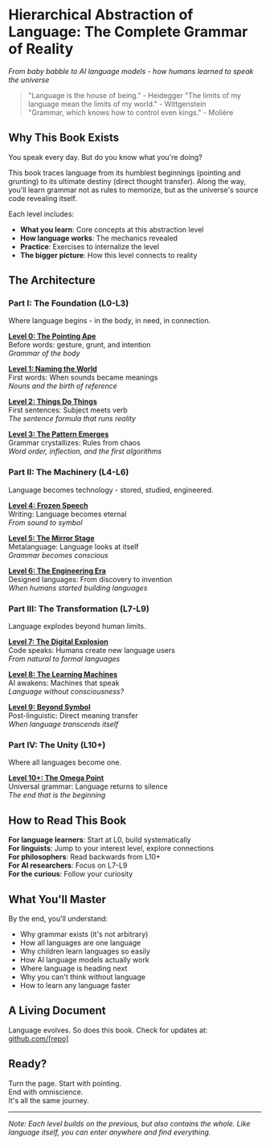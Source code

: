# Hierarchical Abstraction of Language: The Complete Grammar of Reality
*From baby babble to AI language models - how humans learned to speak the universe*

> "Language is the house of being." - Heidegger
> "The limits of my language mean the limits of my world." - Wittgenstein  
> "Grammar, which knows how to control even kings." - Molière

## Why This Book Exists

You speak every day. But do you know what you're doing? 

This book traces language from its humblest beginnings (pointing and grunting) to its ultimate destiny (direct thought transfer). Along the way, you'll learn grammar not as rules to memorize, but as the universe's source code revealing itself.

Each level includes:
- **What you learn**: Core concepts at this abstraction level
- **How language works**: The mechanics revealed
- **Practice**: Exercises to internalize the level
- **The bigger picture**: How this level connects to reality

## The Architecture

### Part I: The Foundation (L0-L3)
Where language begins - in the body, in need, in connection.

**[Level 0: The Pointing Ape](L0_Pointing_Ape.md)**  
Before words: gesture, grunt, and intention  
*Grammar of the body*

**[Level 1: Naming the World](L1_Naming_World.md)**  
First words: When sounds became meanings  
*Nouns and the birth of reference*

**[Level 2: Things Do Things](L2_Things_Do_Things.md)**  
First sentences: Subject meets verb  
*The sentence formula that runs reality*

**[Level 3: The Pattern Emerges](L3_Pattern_Emerges.md)**  
Grammar crystallizes: Rules from chaos  
*Word order, inflection, and the first algorithms*

### Part II: The Machinery (L4-L6)
Language becomes technology - stored, studied, engineered.

**[Level 4: Frozen Speech](L4_Frozen_Speech.md)**  
Writing: Language becomes eternal  
*From sound to symbol*

**[Level 5: The Mirror Stage](L5_Mirror_Stage.md)**  
Metalanguage: Language looks at itself  
*Grammar becomes conscious*

**[Level 6: The Engineering Era](L6_Engineering_Era.md)**  
Designed languages: From discovery to invention  
*When humans started building languages*

### Part III: The Transformation (L7-L9)
Language explodes beyond human limits.

**[Level 7: The Digital Explosion](L7_Digital_Explosion.md)**  
Code speaks: Humans create new language users  
*From natural to formal languages*

**[Level 8: The Learning Machines](L8_Learning_Machines.md)**  
AI awakens: Machines that speak  
*Language without consciousness?*

**[Level 9: Beyond Symbol](L9_Beyond_Symbol.md)**  
Post-linguistic: Direct meaning transfer  
*When language transcends itself*

### Part IV: The Unity (L10+)
Where all languages become one.

**[Level 10+: The Omega Point](L10_Plus_Omega_Point.md)**  
Universal grammar: Language returns to silence  
*The end that is the beginning*

## How to Read This Book

**For language learners**: Start at L0, build systematically  
**For linguists**: Jump to your interest level, explore connections  
**For philosophers**: Read backwards from L10+  
**For AI researchers**: Focus on L7-L9  
**For the curious**: Follow your curiosity

## What You'll Master

By the end, you'll understand:
- Why grammar exists (it's not arbitrary)
- How all languages are one language  
- Why children learn languages so easily
- How AI language models actually work
- Where language is heading next
- Why you can't think without language
- How to learn any language faster

## A Living Document

Language evolves. So does this book. Check for updates at:
[github.com/[repo]](#) 

## Ready?

Turn the page. Start with pointing.  
End with omniscience.  
It's all the same journey.

---

*Note: Each level builds on the previous, but also contains the whole. Like language itself, you can enter anywhere and find everything.*
